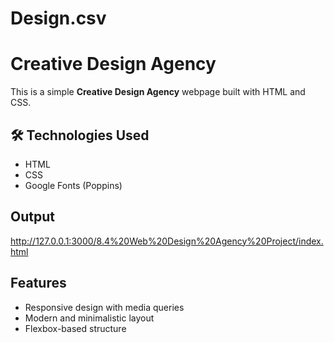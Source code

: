 # Design.csv
# Creative Design Agency

This is a simple **Creative Design Agency** webpage built with HTML and CSS.

## 🛠 Technologies Used
- HTML
- CSS
- Google Fonts (Poppins)

## Output
http://127.0.0.1:3000/8.4%20Web%20Design%20Agency%20Project/index.html


## Features
- Responsive design with media queries
- Modern and minimalistic layout
- Flexbox-based structure

